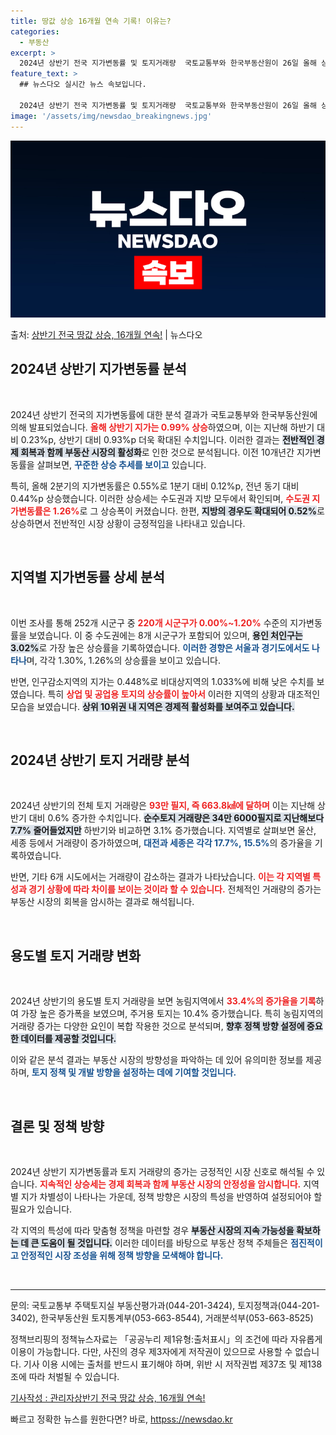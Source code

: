 ```yaml
---
title: 땅값 상승 16개월 연속 기록! 이유는?
categories:
  - 부동산
excerpt: >
  2024년 상반기 전국 지가변동률 및 토지거래량  국토교통부와 한국부동산원이 26일 올해 상반기 지가변동률 …
feature_text: >
  ## 뉴스다오 실시간 뉴스 속보입니다.

  2024년 상반기 전국 지가변동률 및 토지거래량  국토교통부와 한국부동산원이 26일 올해 상반기 지가변동률 …
image: '/assets/img/newsdao_breakingnews.jpg'
---
```


![뉴스다오 속보](/assets/img/newsdao_breakingnews.jpg)

<p>출처: <a href="httpss://newsdao.kr/5056" rel="dofollow">상반기 전국 땅값 상승, 16개월 연속!</a> | 뉴스다오</p>

<h2 data-ke-size="size26">2024년 상반기 지가변동률 분석</h2>
<p data-ke-size="size16">&nbsp;</p>
2024년 상반기 전국의 지가변동률에 대한 분석 결과가 국토교통부와 한국부동산원에 의해 발표되었습니다. <b><span style="color: #ee2323;">올해 상반기 지가는 0.99% 상승</span></b>하였으며, 이는 지난해 하반기 대비 0.23%p, 상반기 대비 0.93%p 더욱 확대된 수치입니다. 이러한 결과는 <b><span style="background-color: #21538527;">전반적인 경제 회복과 함께 부동산 시장의 활성화</span></b>로 인한 것으로 분석됩니다. 이전 10개년간 지가변동률을 살펴보면, <b><span style="color: #1a5490;">꾸준한 상승 추세를 보이고</span></b> 있습니다. 

특히, 올해 2분기의 지가변동률은 0.55%로 1분기 대비 0.12%p, 전년 동기 대비 0.44%p 상승했습니다. 이러한 상승세는 수도권과 지방 모두에서 확인되며, <b><span style="color: #ee2323;">수도권 지가변동률은 1.26%</span></b>로 그 상승폭이 커졌습니다. 한편, <b><span style="background-color: #21538527;">지방의 경우도 확대되어 0.52%</span></b>로 상승하면서 전반적인 시장 상황이 긍정적임을 나타내고 있습니다.

<p data-ke-size="size16">&nbsp;</p>

<h2 data-ke-size="size26">지역별 지가변동률 상세 분석</h2>
<p data-ke-size="size16">&nbsp;</p>
이번 조사를 통해 252개 시군구 중 <b><span style="color: #ee2323;">220개 시군구가 0.00%~1.20%</span></b> 수준의 지가변동률을 보였습니다. 이 중 수도권에는 8개 시군구가 포함되어 있으며, <b><span style="background-color: #21538527;">용인 처인구는 3.02%</span></b>로 가장 높은 상승률을 기록하였습니다. <b><span style="color: #1a5490;">이러한 경향은 서울과 경기도에서도 나타나</span></b>며, 각각 1.30%, 1.26%의 상승률을 보이고 있습니다.

반면, 인구감소지역의 지가는 0.448%로 비대상지역의 1.033%에 비해 낮은 수치를 보였습니다. 특히 <b><span style="color: #ee2323;">상업 및 공업용 토지의 상승률이 높아서</span></b> 이러한 지역의 상황과 대조적인 모습을 보였습니다. <b><span style="background-color: #21538527;">상위 10위권 내 지역은 경제적 활성화를 보여주고 있습니다.</span></b> 

<p data-ke-size="size16">&nbsp;</p>

<h2 data-ke-size="size26">2024년 상반기 토지 거래량 분석</h2>
<p data-ke-size="size16">&nbsp;</p>
2024년 상반기의 전체 토지 거래량은 <b><span style="color: #ee2323;">93만 필지, 즉 663.8㎢에 달하며</span></b> 이는 지난해 상반기 대비 0.6% 증가한 수치입니다. <b><span style="background-color: #21538527;">순수토지 거래량은 34만 6000필지로 지난해보다 7.7% 줄어들었지만</span></b> 하반기와 비교하면 3.1% 증가했습니다. 지역별로 살펴보면 울산, 세종 등에서 거래량이 증가하였으며, <b><span style="color: #1a5490;">대전과 세종은 각각 17.7%, 15.5%</span></b>의 증가율을 기록하였습니다.

반면, 기타 6개 시도에서는 거래량이 감소하는 결과가 나타났습니다. <b><span style="color: #ee2323;">이는 각 지역별 특성과 경기 상황에 따라 차이를 보이는 것이라 할 수 있습니다.</span></b> 전체적인 거래량의 증가는 부동산 시장의 회복을 암시하는 결과로 해석됩니다. 

<p data-ke-size="size16">&nbsp;</p>

<h2 data-ke-size="size26">용도별 토지 거래량 변화</h2>
<p data-ke-size="size16">&nbsp;</p>
2024년 상반기의 용도별 토지 거래량을 보면 농림지역에서 <b><span style="color: #ee2323;">33.4%의 증가율을 기록</span></b>하여 가장 높은 증가폭을 보였으며, 주거용 토지는 10.4% 증가했습니다. 특히 농림지역의 거래량 증가는 다양한 요인이 복합 작용한 것으로 분석되며, <b><span style="background-color: #21538527;">향후 정책 방향 설정에 중요한 데이터를 제공할 것입니다.</span></b>

이와 같은 분석 결과는 부동산 시장의 방향성을 파악하는 데 있어 유의미한 정보를 제공하며, <b><span style="color: #1a5490;">토지 정책 및 개발 방향을 설정하는 데에 기여할 것입니다.</span></b>

<p data-ke-size="size16">&nbsp;</p>

<h2 data-ke-size="size26">결론 및 정책 방향</h2>
<p data-ke-size="size16">&nbsp;</p>
2024년 상반기 지가변동률과 토지 거래량의 증가는 긍정적인 시장 신호로 해석될 수 있습니다. <b><span style="color: #ee2323;">지속적인 상승세는 경제 회복과 함께 부동산 시장의 안정성을 암시합니다.</span></b> 지역별 지가 차별성이 나타나는 가운데, 정책 방향은 시장의 특성을 반영하여 설정되어야 할 필요가 있습니다. 

각 지역의 특성에 따라 맞춤형 정책을 마련할 경우 <b><span style="background-color: #21538527;">부동산 시장의 지속 가능성을 확보하는 데 큰 도움이 될 것입니다.</span></b> 이러한 데이터를 바탕으로 부동산 정책 주체들은 <b><span style="color: #1a5490;">점진적이고 안정적인 시장 조성을 위해 정책 방향을 모색해야 합니다.</span></b>

<p data-ke-size="size16">&nbsp;</p>

<hr>
<p data-ke-size="size16">문의: 국토교통부 주택토지실 부동산평가과(044-201-3424), 토지정책과(044-201-3402), 한국부동산원 토지통계부(053-663-8544), 거래분석부(053-663-8525)</p>
<p data-ke-size="size16">정책브리핑의 정책뉴스자료는 「공공누리 제1유형:출처표시」의 조건에 따라 자유롭게 이용이 가능합니다. 다만, 사진의 경우 제3자에게 저작권이 있으므로 사용할 수 없습니다. 기사 이용 시에는 출처를 반드시 표기해야 하며, 위반 시 저작권법 제37조 및 제138조에 따라 처벌될 수 있습니다.</p>
<p data-ke-size="size16"><a href="httpss://newsdao.kr/5056">기사작성 : 관리자상반기 전국 땅값 상승, 16개월 연속!</a></p> 

빠르고 정확한 뉴스를 원한다면? 바로, <a href="httpss://newsdao.kr" rel="dofollow">httpss://newsdao.kr</a>


